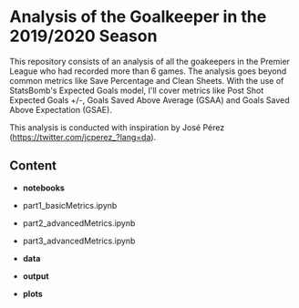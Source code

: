 # Analysis of the Goalkeeper in the 2019/2020 Season

This repository consists of an analysis of all the goakeepers in the Premier League who had recorded more than 6 games. The analysis goes beyond common metrics like Save Percentage and Clean Sheets. With the use of StatsBomb's Expected Goals model, I'll cover metrics like Post Shot Expected Goals +/-, Goals Saved Above Average (GSAA) and Goals Saved Above Expectation (GSAE).

This analysis is conducted with inspiration by José Pérez (https://twitter.com/jcperez_?lang=da).

## Content

* **notebooks**
- part1_basicMetrics.ipynb

- part2_advancedMetrics.ipynb

- part3_advancedMetrics.ipynb


* **data**

* **output**

* **plots**
